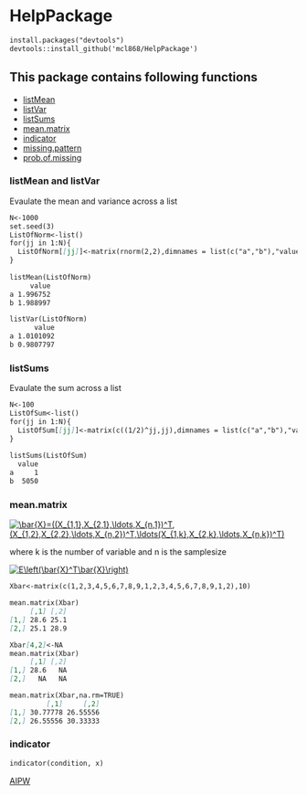 # HelpPackage

```markdown
install.packages("devtools")
devtools::install_github('mcl868/HelpPackage')
```


## This package contains following functions
- [listMean](https://github.com/mcl868/HelpPackage/blob/master/README.md#listmean-and-listvar)
- [listVar](https://github.com/mcl868/HelpPackage/blob/master/README.md#listmean-and-listvar)
- [listSums](https://github.com/mcl868/HelpPackage/blob/master/README.md#listsums)
- [mean.matrix](https://github.com/mcl868/HelpPackage/blob/master/README.md#meanmatrix)
- [indicator](https://github.com/mcl868/HelpPackage/blob/master/README.md#indicator)
- [missing.pattern](https://github.com/mcl868/HelpPackage/blob/master/README.md#missingpattern)
- [prob.of.missing](https://github.com/mcl868/HelpPackage/blob/master/README.md#probofmissing)

### listMean and listVar
Evaulate the mean and variance across a list 
```markdown
N<-1000
set.seed(3)
ListOfNorm<-list()
for(jj in 1:N){
  ListOfNorm[[jj]]<-matrix(rnorm(2,2),dimnames = list(c("a","b"),"value"))
}
  
listMean(ListOfNorm)
     value
a 1.996752
b 1.988997

listVar(ListOfNorm)
      value
a 1.0101092
b 0.9807797
```
### listSums
Evaulate the sum across a list 
```markdown
N<-100
ListOfSum<-list()
for(jj in 1:N){
  ListOfSum[[jj]]<-matrix(c((1/2)^jj,jj),dimnames = list(c("a","b"),"value"))
}
  
listSums(ListOfSum)
  value
a     1
b  5050
```
### mean.matrix
<a href="http://www.codecogs.com/eqnedit.php?latex=\bar{X}=((X_{1,1},X_{2,1},\ldots,X_{n,1})^T,(X_{1,2},X_{2,2},\ldots,X_{n,2})^T,\ldots(X_{1,k},X_{2,k},\ldots,X_{n,k})^T)" target="_blank"><img src="http://latex.codecogs.com/gif.latex?\bar{X}=((X_{1,1},X_{2,1},\ldots,X_{n,1})^T,(X_{1,2},X_{2,2},\ldots,X_{n,2})^T,\ldots(X_{1,k},X_{2,k},\ldots,X_{n,k})^T)" title="\bar{X}=((X_{1,1},X_{2,1},\ldots,X_{n,1})^T,(X_{1,2},X_{2,2},\ldots,X_{n,2})^T,\ldots(X_{1,k},X_{2,k},\ldots,X_{n,k})^T)" /></a>

where k is the number of variable and n is the samplesize

<a href="http://www.codecogs.com/eqnedit.php?latex=E\left(\bar{X}^T\bar{X}\right)" target="_blank"><img src="http://latex.codecogs.com/gif.latex?E\left(\bar{X}^T\bar{X}\right)" title="E\left(\bar{X}^T\bar{X}\right)" /></a>
```markdown
Xbar<-matrix(c(1,2,3,4,5,6,7,8,9,1,2,3,4,5,6,7,8,9,1,2),10)

mean.matrix(Xbar)
     [,1] [,2]
[1,] 28.6 25.1
[2,] 25.1 28.9

Xbar[4,2]<-NA
mean.matrix(Xbar)
     [,1] [,2]
[1,] 28.6   NA
[2,]   NA   NA

mean.matrix(Xbar,na.rm=TRUE)
         [,1]     [,2]
[1,] 30.77778 26.55556
[2,] 26.55556 30.33333
```
### indicator
```markdown
indicator(condition, x)
```

[AIPW](https://github.com/mcl868/HelpPackage/blob/master/Estimator.md)

